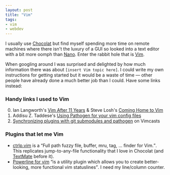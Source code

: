 ```yaml
---
layout: post
title: "Vim"
tags:
- vim
- webdev
---
```


I usually use [Chocolat](http://www.chocolatapp.com) but find myself spending more time on remote machines where there isn't the luxury of a GUI so looked into a text editor with a bit more oomph than [Nano](http://www.nano-editor.org). Enter the rabbit hole that is [Vim](http://www.vim.org).

When googling around I was surprised and delighted by how much information there was about `[insert Vim topic here]`. I could write my own instructions for getting started but it would be a waste of time &mdash; other people have already done a much better job than I could. Have some links instead:

### Handy links I used to Vim

0. Ian Langworth's [Vim After 11 Years](http://statico.github.com/vim.html) &amp; Steve Losh's [Coming Home to Vim](http://stevelosh.com/blog/2010/09/coming-home-to-vim)
1. Addisu Z. Taddese's [Using Pathogen for your vim config files](http://addisu.taddese.com/blog/using-github-and-pathogen-for-your-vim-config-files/)
2. [Synchronizing plugins with git submodules and pathogen](http://vimcasts.org/episodes/synchronizing-plugins-with-git-submodules-and-pathogen/) on Vimcasts

### Plugins that let me Vim

* [ctrlp.vim](https://github.com/kien/ctrlp.vim) is a <q>Full path fuzzy file, buffer, mru, tag, ... finder for Vim.</q>. This replicates jump-to-any-file functionality that I love in Chocolat (and [TextMate](http://macromates.com) before it).
* [Powerline for vim](https://github.com/Lokaltog/vim-powerline) <q>is a utility plugin which allows you to create better-looking, more functional vim statuslines</q>. I need my line/column counter.
